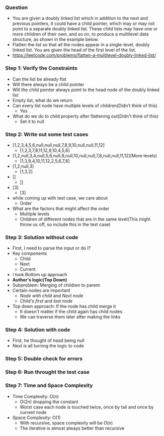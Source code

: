 ### Question

* You are given a doubly linked list which in addition to the next and previous pointers, it could have a child pointer, which may or may not point to a separate doubly linked list. These child lists may have one or more children of their own, and so on, to produce a multilevel data structure, as shown in the example below.
* Flatten the list so that all the nodes appear in a single-level, doubly linked list. You are given the head of the first level of the list.
* https://leetcode.com/problems/flatten-a-multilevel-doubly-linked-list/

### Step 1: Verify the Constraints

* Can the list be already flat
* Will there always be a child pointer
* Will the child pointer always point to the head node of the doubly linked list
* Empty list, what do we return
* Can every list node have multiple levels of children(Didn't think of this)
  * Yes
* What do we do to child property after flattening out(Didn't think of this)
  * Set it to null

### Step 2: Write out some test cases

* [1,2,3,4,5,6,null,null,null,7,8,9,10,null,null,11,12]
  * [1,2,3,7,8,11,12,9,10,4,5,6]
* [1,2,null,3,4,null,5,6,null,9,null,10,null,null,7,8,null,null,11,12](More levels)
  * [1,3,9,4,10,11,12,2,5,6,7,8]
* [1,2,null,3]
  * [1,3,2]
* []
  * []
* [3]
  * [3]
* while coming up with test case, we care about
  * Order
* What are the factors that might affect the order
  * Multiple levels
  * Children of different nodes that are in the same level(This might throw us off, so include this in the test case)


### Step 3: Solution without code

* First, I need to parse the input or do I?
* Key components
  * Child
  * Next
  * Current
* I took Bottom up approach
* **Author's logic(Top Down)**
* Subproblem: Merging of children to parent
* Certain nodes are important
  * *Node with child* and *Next node*
  * *Child's first* and *last node*
* Top down approach: If the node has child merge it
  * It doesn't matter if the child again has child nodes
  * We can traverse them later after making the links

### Step 4: Solution with code

* First, he thought of head being null 
* Next is all turning the logic to code

### Step 5: Double check for errors

### Step 6: Run throught the test case

### Step 7: Time and Space Complexity

* Time Complexity: O(n)
  * O(2n) dropping the constant
  * Worst case each node is touched twice, once by tail and once by current node
* Space Complexity: O(1)
  * With recursive, space complexity will be O(n)
  * The iterative is almost always better than recursive